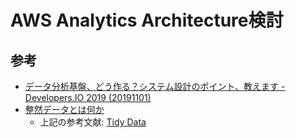 # AWS Analytics Architecture検討

## 参考

- [データ分析基盤、どう作る？システム設計のポイント、教えます - Developers.IO 2019 (20191101)](https://www.slideshare.net/yokatsuki/developersio-2019-20191101)
- [整然データとは何か](https://id.fnshr.info/2017/01/09/tidy-data-intro/)
  - 上記の参考文献: [Tidy Data](https://www.jstatsoft.org/index.php/jss/article/view/v059i10/v59i10.pdf)
